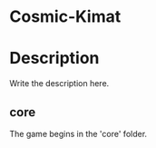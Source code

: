 # Cosmic-Kimat

# Description

Write the description here.

## core

The game begins in the 'core' folder.